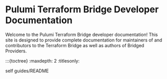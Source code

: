 # Pulumi Terraform Bridge Developer Documentation

Welcome to the Pulumi Terraform Bridge developer documentation! This site is designed to provide
complete documentation for maintainers of and contributors to the Terraform Bridge as well as authors of Bridged Providers.

:::{toctree}
:maxdepth: 2
:titlesonly:

self
guides/README
